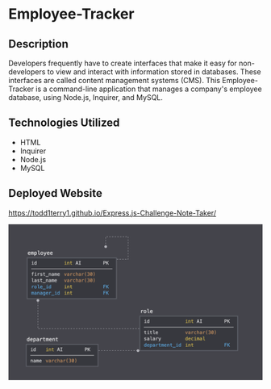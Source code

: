 # Employee-Tracker

## Description 
Developers frequently have to create interfaces that make it easy for non-developers to view and interact with information stored in databases. These interfaces are called content management systems (CMS). This Employee-Tracker is a command-line application that manages a company's employee database, using Node.js, Inquirer, and MySQL.

## Technologies Utilized

* HTML
* Inquirer
* Node.js
* MySQL

## Deployed Website
https://todd1terry1.github.io/Express.js-Challenge-Note-Taker/

![Todd's Team-Profile Generator](assets/images/sql.png)
